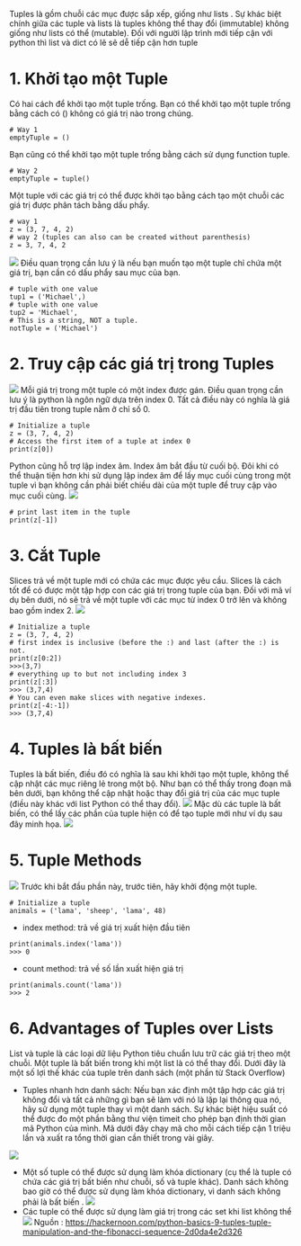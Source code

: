Tuples là gồm chuỗi các mục được sắp xếp, giống như lists . Sự khác biệt chính giữa các tuple và lists là tuples không thể thay đổi (immutable) không giống như lists có thể (mutable). Đối với người lập trình mới tiếp cận với python thì list và dict có lẽ sẽ dễ tiếp cận hơn tuple
# 1. Khởi tạo một Tuple
Có hai cách để khởi tạo một tuple trống. Bạn có thể khởi tạo một tuple trống bằng cách có () không có giá trị nào trong chúng.
```
# Way 1
emptyTuple = ()
```
Bạn cũng có thể khởi tạo một tuple trống bằng cách sử dụng function tuple.
```
# Way 2
emptyTuple = tuple()
```
Một tuple với các giá trị có thể được khởi tạo bằng cách tạo một chuỗi các giá trị được phân tách bằng dấu phẩy.
```
# way 1
z = (3, 7, 4, 2)
# way 2 (tuples can also can be created without parenthesis)
z = 3, 7, 4, 2
```
![](https://images.viblo.asia/9f8e1344-1277-49c1-a6b3-a897b628bb69.png)
Điều quan trọng cần lưu ý là nếu bạn muốn tạo một tuple chỉ chứa một giá trị, bạn cần có dấu phẩy sau mục của bạn.
```
# tuple with one value
tup1 = ('Michael',)
# tuple with one value
tup2 = 'Michael', 
# This is a string, NOT a tuple.
notTuple = ('Michael')
```
   # 2.  Truy cập các giá trị trong Tuples
![](https://images.viblo.asia/21738298-d212-4191-8718-9ad9342cfef1.png)
Mỗi giá trị trong một tuple có một index được gán. Điều quan trọng cần lưu ý là python là ngôn ngữ dựa trên index 0. Tất cả điều này có nghĩa là giá trị đầu tiên trong tuple nằm ở chỉ số 0.
```
# Initialize a tuple
z = (3, 7, 4, 2)
# Access the first item of a tuple at index 0
print(z[0])
```
Python cũng hỗ trợ lập index âm. Index âm bắt đầu từ cuối bộ. Đôi khi có thể thuận tiện hơn khi sử dụng lập index âm để lấy mục cuối cùng trong một tuple vì bạn không cần phải biết chiều dài của một tuple để truy cập vào mục cuối cùng.
![](https://images.viblo.asia/302b0c1c-d0bb-483d-98f9-a5181a0614e8.png)
```
# print last item in the tuple
print(z[-1])
```
# 3. Cắt Tuple 
Slices trả về một tuple mới có chứa các mục được yêu cầu. Slices là cách tốt để có được một tập hợp con các giá trị trong tuple của bạn. Đối với mã ví dụ bên dưới, nó sẽ trả về một tuple với các mục từ index 0 trở lên và không bao gồm index 2.
![](https://images.viblo.asia/81ce06c3-422f-4eff-8ef1-8184209e3c96.png)
```
# Initialize a tuple
z = (3, 7, 4, 2)
# first index is inclusive (before the :) and last (after the :) is not.
print(z[0:2])
>>>(3,7)
# everything up to but not including index 3
print(z[:3])
>>> (3,7,4)
# You can even make slices with negative indexes.
print(z[-4:-1])
>>> (3,7,4)
```
# 4. Tuples là bất biến
Tuples là bất biến, điều đó có nghĩa là sau khi khởi tạo một tuple, không thể cập nhật các mục riêng lẻ trong một bộ. Như bạn có thể thấy trong đoạn mã bên dưới, bạn không thể cập nhật hoặc thay đổi giá trị của các mục tuple (điều này khác với list Python có thể thay đổi).
![](https://images.viblo.asia/ab689702-b476-4106-9d74-0876803b1cb1.png)
Mặc dù các tuple là bất biến, có thể lấy các phần của tuple hiện có để tạo tuple mới như ví dụ sau đây minh họa.
![](https://images.viblo.asia/4d51acf6-a560-4e73-b5d7-9c797246bfa8.png)
# 5. Tuple Methods
![](https://images.viblo.asia/17fde94b-982e-4741-90ba-84435f2dac0a.png)
Trước khi bắt đầu phần này, trước tiên, hãy khởi động một tuple.
```
# Initialize a tuple
animals = ('lama', 'sheep', 'lama', 48)
```
* index method: trả về giá trị xuất hiện đầu tiên 
```
print(animals.index('lama'))
>>> 0 
```
* count method: trả về số lần xuất hiện giá trị
```
print(animals.count('lama'))
>>> 2
```
# 6. Advantages of Tuples over Lists
List và tuple là các loại dữ liệu Python tiêu chuẩn lưu trữ các giá trị theo một chuỗi.  Một tuple là bất biến trong khi một list là có thể thay đổi. Dưới đây là một số lợi thế khác của tuple trên danh sách (một phần từ Stack Overflow)
* Tuples nhanh hơn danh sách:  Nếu bạn xác định một tập hợp các giá trị không đổi và tất cả những gì bạn sẽ làm với nó là lặp lại thông qua nó, hãy sử dụng một tuple thay vì một danh sách. Sự khác biệt hiệu suất có thể được đo một phần bằng thư viện timeit cho phép bạn định thời gian mã Python của mình. Mã dưới đây chạy mã cho mỗi cách tiếp cận 1 triệu lần và xuất ra tổng thời gian cần thiết trong vài giây.

![](https://images.viblo.asia/a2b206d3-6897-4173-ad7e-2b774d04c986.png)
* Một số tuple có thể được sử dụng làm khóa dictionary (cụ thể là tuple có chứa các giá trị bất biến như chuỗi, số và tuple khác). Danh sách không bao giờ có thể được sử dụng làm khóa dictionary, vì danh sách không phải là bất biến .
![](https://images.viblo.asia/86234861-0acb-4eee-aa0c-ae15fb6938e5.png)
* Các tuple có thể được sử dụng làm giá trị trong các set khi list không thể
![](https://images.viblo.asia/25c477cf-6094-4ea6-9f6a-6df3ceaae683.png)
Nguồn : https://hackernoon.com/python-basics-9-tuples-tuple-manipulation-and-the-fibonacci-sequence-2d0da4e2d326